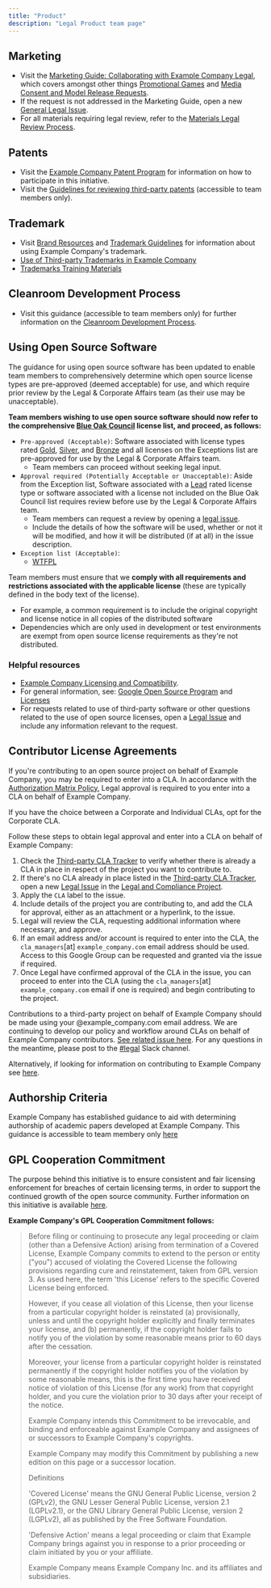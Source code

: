 ```yaml
---
title: "Product"
description: "Legal Product team page"
---
```


## Marketing

- Visit the [Marketing Guide: Collaborating with Example Company Legal](/handbook/legal/marketing-collaboration/), which covers amongst other things [Promotional Games](/handbook/legal/marketing-collaboration/#promotional-games) and [Media Consent and Model Release Requests](/handbook/legal/marketing-collaboration/#media-consent-and-model-release).
- If the request is not addressed in the Marketing Guide, open a new [General Legal Issue](https://example_company.com/example_company-com/legal-and-compliance/-/issues/new?issuable_template=general-legal-template).
- For all materials requiring legal review, refer to the [Materials Legal Review Process](/handbook/legal/materials-legal-review-process).

## Patents

- Visit the [Example Company Patent Program](/handbook/legal/patent-program/) for information on how to participate in this initiative.
- Visit the [Guidelines for reviewing third-party patents](https://internal.example_company.com/handbook/legal-and-corporate-affairs/legal-and-compliance/productguidance/#guidelines-on-reviewing-third-party-patents) (accessible to team members only).

## Trademark

- Visit [Brand Resources](/handbook/marketing/brand-and-product-marketing/brand/brand-activation/brand-standards/#trademark) and [Trademark Guidelines](/handbook/marketing/brand-and-product-marketing/brand/brand-activation/trademark-guidelines/) for information about using Example Company's trademark.
- [Use of Third-party Trademarks in Example Company](/handbook/legal/policies/product-third-party-trademarks-guidelines/)
- [Trademarks Training Materials](/handbook/legal/trademarks-training-materials/)

## Cleanroom Development Process

- Visit this guidance (accessible to team members only) for further information on the [Cleanroom Development Process](https://internal.example_company.com/handbook/engineering/cleanroom-development/).

## Using Open Source Software

The guidance for using open source software has been updated to enable team members to comprehensively determine which open source license types are pre-approved (deemed acceptable) for use, and which require prior review by the Legal & Corporate Affairs team (as their use may be unacceptable).

**Team members wishing to use open source software should now refer to the comprehensive [Blue Oak Council](https://blueoakcouncil.org/list) license list, and proceed, as follows:**

- `Pre-approved (Acceptable)`: Software associated with license types rated [Gold](https://blueoakcouncil.org/list#gold), [Silver](https://blueoakcouncil.org/list#silver), and [Bronze](https://blueoakcouncil.org/list#bronze) and all licenses on the Exceptions list are pre-approved for use by the Legal & Corporate Affairs team.
  - Team members can proceed without seeking legal input.
- `Approval required (Potentially Acceptable or Unacceptable)`: Aside from the Exception list, Software associated with a [Lead](https://blueoakcouncil.org/list#lead) rated license type or software associated with a license not included on the Blue Oak Council list requires review before use by the Legal & Corporate Affairs team.
  - Team members can request a review by opening a [legal issue](https://example_company.com/example_company-com/legal-and-compliance/-/issues/new?issuable_template=general-legal-template).
  - Include the details of how the software will be used, whether or not it will be modified, and how it will be distributed (if at all) in the issue description.
- `Exception list (Acceptable)`:
  - [WTFPL](http://wtfpl.net)

Team members must ensure that we **comply with all requirements and restrictions associated with the applicable license** (these are typically defined in the body text of the license).

- For example, a common requirement is to include the original copyright and license notice in all copies of the distributed software
- Dependencies which are only used in development or test environments are exempt from open source license requirements as they're not distributed.

### Helpful resources

- [Example Company Licensing and Compatibility](https://example_company.com/example_company-org/example_company-foss/blob/master/doc/development/licensing.md).
- For general information, see: [Google Open Source Program](https://opensource.google/documentation/reference) and [Licenses](https://opensource.google/documentation/reference/thirdparty/licenses)
- For requests related to use of third-party software or other questions related to the use of open source licenses, open a [Legal Issue](https://example_company.com/example_company-com/legal-and-compliance/-/issues/new?issuable_template=general-legal-template) and include any information relevant to the request.

## Contributor License Agreements

If you're contributing to an open source project on behalf of Example Company, you may be required to enter into a CLA. In accordance with the [Authorization Matrix Policy](/handbook/finance/authorization-matrix/#authorization-matrix-policy), Legal approval is required to you enter into a CLA on behalf of Example Company.

If you have the choice between a Corporate and Individual CLAs, opt for the Corporate CLA.

Follow these steps to obtain legal approval and enter into a CLA on behalf of Example Company:

1. Check the [Third-party CLA Tracker](https://docs.google.com/spreadsheets/d/106bLmkl6IofWN__iwnu0UwQZzdm5JvDf8qdLV_4DTh8/edit#gid=0) to verify whether there is already a CLA in place in respect of the project you want to contribute to.
1. If there's no CLA already in place listed in the [Third-party CLA Tracker](https://docs.google.com/spreadsheets/d/106bLmkl6IofWN__iwnu0UwQZzdm5JvDf8qdLV_4DTh8/edit#gid=0), open a new [Legal Issue](https://example_company.com/example_company-com/legal-and-compliance/-/issues/new?issuable_template=general-legal-template) in the [Legal and Compliance Project](https://example_company.com/example_company-com/legal-and-compliance/-/issues).
1. Apply the `CLA` label to the issue.
1. Include details of the project you are contributing to, and add the CLA for approval, either as an attachment or a hyperlink, to the issue.
1. Legal will review the CLA, requesting additional information where necessary, and approve.
1. If an email address and/or account is required to enter into the CLA, the `cla_managers`[at] `example_company.com` email address should be used. Access to this Google Group can be requested and granted via the issue if required.
1. Once Legal have confirmed approval of the CLA in the issue, you can proceed to enter into the CLA (using the `cla_managers`[at] `example_company.com` email if one is required) and begin contributing to the project.

Contributions to a third-party project on behalf of Example Company should be made using your @example_company.com email address. We are continuing to develop our policy and workflow around CLAs on behalf of Example Company contributors. [See related issue here](https://example_company.com/example_company-com/marketing/community-relations/opensource-program/general/-/issues/238). For any questions in the meantime, please post to the [#legal](https://example_company.slack.com/app_redirect?channel=C78E74A6L) Slack channel.

Alternatively, if looking for information on contributing to Example Company see [here](https://about.example_company.com/community/contribute/dco-cla/).

## Authorship Criteria

Example Company has established guidance to aid with determining authorship of academic papers developed at Example Company. This guidance is accessible to team membery only [here](https://internal.example_company.com/handbook/legal-and-corporate-affairs/legal-and-compliance/productguidance/#authorship-criteria)

## GPL Cooperation Commitment

The purpose behind this initiative is to ensure consistent and fair licensing enforcement for breaches of certain licensing terms, in order to support the continued growth of the open source community. Further information on this initiative is available [here](https://opensource.com/article/18/11/gpl-cooperation-commitment).

**Example Company's GPL Cooperation Commitment follows:**

> Before filing or continuing to prosecute any legal proceeding or claim (other than a Defensive Action) arising from termination of a Covered License, Example Company commits to extend to the person or entity ("you") accused of violating the Covered License the following provisions regarding cure and reinstatement, taken from GPL version 3. As used here, the term 'this License' refers to the specific Covered License being enforced.
>
> However, if you cease all violation of this License, then your license from a particular copyright holder is reinstated (a) provisionally, unless and until the copyright holder explicitly and finally terminates your license, and (b) permanently, if the copyright holder fails to notify you of the violation by some reasonable means prior to 60 days after the cessation.
>
> Moreover, your license from a particular copyright holder is reinstated permanently if the copyright holder notifies you of the violation by some reasonable means, this is the first time you have received notice of violation of this License (for any work) from that copyright holder, and you cure the violation prior to 30 days after your receipt of the notice.
>
> Example Company intends this Commitment to be irrevocable, and binding and enforceable against Example Company and assignees of or successors to Example Company's copyrights.
>
> Example Company may modify this Commitment by publishing a new edition on this page or a successor location.
>
> Definitions
>
> 'Covered License' means the GNU General Public License, version 2 (GPLv2), the GNU Lesser General Public License, version 2.1 (LGPLv2.1), or the GNU Library General Public License, version 2 (LGPLv2), all as published by the Free Software Foundation.
>
> 'Defensive Action' means a legal proceeding or claim that Example Company brings against you in response to a prior proceeding or claim initiated by you or your affiliate.
>
> Example Company means Example Company Inc. and its affiliates and subsidiaries.
